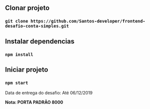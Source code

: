 ## Clonar projeto

### `git clone https://github.com/Santos-developer/frontend-desafio-conta-simples.git`

## Instalar dependencias
### `npm install`

## Iniciar projeto
### `npm start`

Data de entrega do desafio: Até 06/12/2019

**Nota: PORTA PADRÃO 8000**
